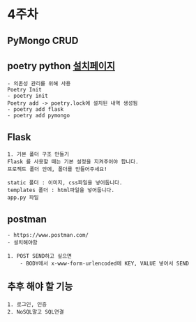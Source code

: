 # 4주차

## PyMongo CRUD

## poetry python [설치페이지](https://python-poetry.org/docs/#installation)

    - 의존성 관리를 위해 사용
    Poetry Init
    - poetry init
    Poetry add -> poetry.lock에 설치된 내역 생성됨
    - poetry add flask
    - poetry add pymongo

## Flask

    1. 기본 폴더 구조 만들기
    Flask 를 사용할 때는 기본 설정을 지켜주어야 합니다.
    프로젝트 폴더 안에, 폴더를 만들어주세요!

    static 폴더 : 이미지, css파일을 넣어둡니다.
    templates 폴더 : html파일을 넣어둡니다.
    app.py 파일

## postman

    - https://www.postman.com/
    - 설치해야함

    1. POST SEND하고 싶으면
        - BODY에서 x-www-form-urlencoded에 KEY, VALUE 넣어서 SEND

## 추후 해야 할 기능

    1. 로그인, 인증
    2. NoSQL말고 SQL연결
